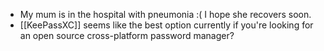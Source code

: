 - My mum is in the hospital with pneumonia :( I hope she recovers soon.
- [[KeePassXC]] seems like the best option currently if you're looking for an open source cross-platform password manager? 
